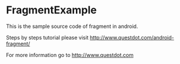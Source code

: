 # FragmentExample

This is the sample source code of fragment in android.

Steps by steps tutorial please visit http://www.questdot.com/android-fragment/

For more information go to http://www.questdot.com

